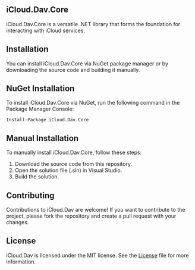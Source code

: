 ## iCloud.Dav.Core
iCloud.Dav.Core is a versatile .NET library that forms the foundation for interacting with iCloud services.

## Installation
You can install iCloud.Dav.Core via NuGet package manager or by downloading the source code and building it manually.

## NuGet Installation
To install iCloud.Dav.Core via NuGet, run the following command in the Package Manager Console:
```
Install-Package iCloud.Dav.Core
```

## Manual Installation
To manually install iCloud.Dav.Core, follow these steps:

1. Download the source code from this repository.
2. Open the solution file (.sln) in Visual Studio.
3. Build the solution.

## Contributing
Contributions to iCloud.Dav are welcome! If you want to contribute to the project, please fork the repository and create a pull request with your changes.

## License
iCloud.Dav is licensed under the MIT license. See the [License](../License) file for more information.